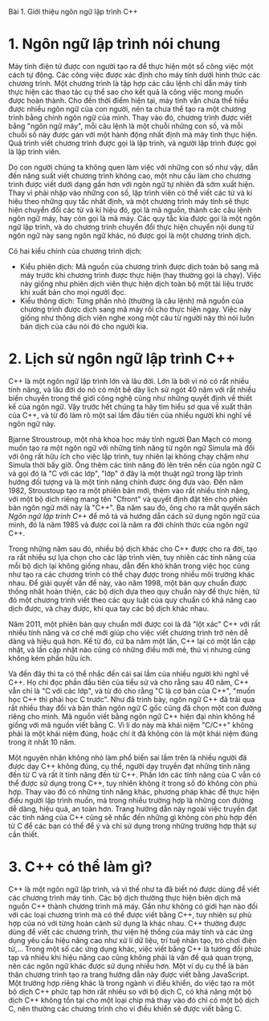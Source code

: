 Bài 1. Giới thiệu ngôn ngữ lập trình C++
# 1. Ngôn ngữ lập trình nói chung

Máy tính điện tử được con người tạo ra để thực hiện một số công việc một cách tự động. Các công việc được xác định cho
máy tính dưới hình thức các chương trình. Một chương trình là tập hợp các câu lệnh chỉ dẫn máy tính thực hiện các thao
tác cụ thể sao cho kết quả là công việc mong muốn được hoàn thành. Cho đến thời điểm hiện tại, máy tính vẫn chưa thể
hiểu được nhiều ngôn ngữ của con người, nên ta chưa thể tạo ra một chương trình bằng chính ngôn ngữ của mình. Thay vào
đó, chương trình được viết bằng "ngôn ngữ máy", mỗi câu lệnh là một chuỗi những con số, và mỗi chuỗi số này được gán với
một hành động nhất định mà máy tính thực hiện. Quá trình viết chương trình được gọi là lập trình, và người lập trình
được gọi là lập trình viên.

Do con người chúng ta không quen làm việc với những con số như vậy, dẫn đến năng suất viết chương trình không cao, một
nhu cầu làm cho chương trình được viết dưới dạng gần hơn với ngôn ngữ tự nhiên đã sớm xuất hiện. Thay vì phải nhập vào
những con số, lập trình viên có thể viết các từ và kí hiệu theo những quy tắc nhất định, và một chương trình máy tính sẽ
thực hiện chuyển đổi các từ và kí hiệu đó, gọi là mã nguồn, thành các câu lệnh ngôn ngữ máy, hay còn gọi là mã máy. Các
quy tắc kia được gọi là một ngôn ngữ lập trình, và do chương trình chuyển đổi thực hiện chuyển nội dung từ ngôn ngữ này
sang ngôn ngữ khác, nó được gọi là một chương trình dịch.

Có hai kiểu chính của chương trình dịch:
- Kiểu phiên dịch: Mã nguồn của chương trình được dịch toàn bộ sang mã máy trước khi chương trình được thực hiện (hay
  thường gọi là chạy). Việc này giống như phiên dịch viên thực hiện dịch toàn bộ một tài liệu trước khi xuất bản cho mọi
  người đọc.
- Kiểu thông dịch: Từng phần nhỏ (thường là câu lệnh) mã nguồn của chương trình được dịch sang mã máy rồi cho thực hiện
  ngay. Việc này giống như thông dịch viên nghe xong một câu từ người này thì nói luôn bản dịch của câu nói đó cho người
  kia.

# 2. Lịch sử ngôn ngữ lập trình C++

C++ là một ngôn ngữ lập trình lớn và lâu đời. Lớn là bởi vì nó có rất nhiều tính năng, và lâu đời do nó có một bề dày
lịch sử ngót 40 năm với rất nhiều biến chuyển trong thế giới công nghệ cũng như những quyết định về thiết kế của ngôn
ngữ. Vậy trước hết chúng ta hãy tìm hiểu sơ qua về xuất thân của C++, và từ đó làm rõ một sai lầm đầu tiên của nhiều
người khi nghĩ về ngôn ngữ này.

Bjarne Stroustroup, một nhà khoa học máy tính người Đan Mạch có mong muốn tạo ra một ngôn ngữ với những tính năng từ
ngôn ngữ Simula mà đối với ông rất hữu ích cho việc lập trình, tuy nhiên lại không chạy chậm như Simula thời bấy giờ.
Ông thêm các tính năng đó lên trên nền của ngôn ngữ C và gọi đó là "C với các lớp", "lớp" ở đây là một thuật ngữ trong
lập trình hướng đối tượng và là một tính năng chính được ông đưa vào. Đến năm 1982, Stroustoup tạo ra một phiên bản
mới, thêm vào rất nhiều tính năng, với một bộ dịch riêng mang tên "Cfront" và quyết định đặt tên cho phiên bản ngôn ngữ
mới này là "C++". Ba năm sau đó, ông cho ra mắt quyển sách *Ngôn ngữ lập trình C++* để mô tả và hướng dẫn cách sử dụng
ngôn ngữ của mình, đó là năm 1985 và được coi là năm ra đời chính thức của ngôn ngữ C++.

Trong những năm sau đó, nhiều bộ dịch khác cho C++ được cho ra đời, tạo ra rất nhiều sự lựa chọn cho các lập trình viên,
tuy nhiên các tính năng của mỗi bộ dịch lại không giống nhau, dẫn đến khó khăn trong việc học cũng như tạo ra các chương
trình có thể chạy được trong nhiều môi trường khác nhau. Để giải quyết vấn đề này, vào năm 1998, một bản quy chuẩn được
thống nhất hoàn thiện, các bộ dịch dựa theo quy chuẩn này để thực hiện, từ đó một chương trình viết theo các quy luật
của quy chuẩn có khả năng cao dịch được, và chạy được, khi qua tay các bộ dịch khác nhau.

Năm 2011, một phiên bản quy chuẩn mới được coi là đã "lột xác" C++ với rất nhiều tính năng và cơ chế mới giúp cho việc
viết chương trình trở nên dễ dàng và hiệu quả hơn. Kể từ đó, cứ ba năm một lần, C++ lại có một lần cập nhật, và lần cập
nhật nào cũng có những điều mới mẻ, thú vị nhưng cũng không kém phần hữu ích.

Và đến đây thì ta có thể nhắc đến cái sai lầm của nhiều người khi nghĩ về C++. Họ chỉ đọc phần đầu tiên của tiểu sử và
cho rẳng sau 40 năm, C++ vẫn chỉ là "C với các lớp", và từ đó cho rằng "C là cơ bản của C++", "muốn học C++ thì phải học
C trước". Như đã trình bày, ngôn ngữ C++ đã trải qua rất nhiều thay đổi và bản thân ngôn ngữ C gốc cũng đã chọn một con
đường riêng cho mình. Mã nguồn viết bằng ngôn ngữ C++ hiện đại nhìn không hề giống với mã nguồn viết bằng C. Vì lí do
này mà khái niệm "C/C++" không phải là một khái niệm đúng, hoặc chí ít đã không còn là một khái niệm đúng trong ít nhất
10 năm.

Một nguyên nhân không nhỏ làm phổ biến sai lầm trên là nhiều người đã được dạy C++ không đúng, cụ thể, người dạy truyền
đạt những tính năng đến từ C và rất ít tính năng đến từ C++. Phần lớn các tính năng của C vẫn có thể được sử dụng trong
C++, tuy nhiên không ít trong số đó không còn phù hợp. Thay vào đó có những tính năng khác, phương pháp khác để thực
hiện điều người lập trình muốn, mà trong nhiều trường hợp là những con đường dễ dàng, hiệu quả, an toàn hơn. Trang hướng
dẫn này ngoài việc truyền đạt các tính năng của C++ cũng sẽ nhắc đến những gì không còn phù hợp đến từ C để các bạn có
thể để ý và chỉ sử dụng trong những trường hợp thật sự cần thiết.

# 3. C++ có thể làm gì?

C++ là một ngôn ngữ lập trình, và vì thế như ta đã biết nó được dùng để viết các chương trình máy tính. Các bộ dịch
thường thực hiện biên dịch mã nguồn C++ thành chương trình mã máy. Gần như không có giới hạn nào đối với các loại chương
trình mà có thể được viết bằng C++, tuy nhiên sự phù hợp của nó với từng hoàn cảnh sử dụng là khác nhau. C++ thường được
dùng để viết các chương trình, thư viện hệ thống của máy tính và các ứng dụng yêu cầu hiệu năng cao như xử lí dữ liệu,
trí tuệ nhân tạo, trò chơi điện tử,... Trong một số các ứng dụng khác, việc viết bằng C++ là tương đối phức tạp và nhiều
khi hiệu năng cao cũng không phải là vấn đề quá quan trọng, nên các ngôn ngữ khác được sử dụng nhiều hơn. Một ví dụ cụ
thể là bản thân chương trình tạo ra trang hướng dẫn này được viết bằng JavaScript. Một trường hợp riêng khác là trong
ngành vi điều khiển, do việc tạo ra một bộ dịch C++ phức tạp hơn rất nhiều so với bộ dịch C, có khả năng một bộ dịch C++
không tồn tại cho một loại chip mà thay vào đó chỉ có một bộ dịch C, nên thường các chương trình cho vi điều khiển sẽ
được viết bằng C.